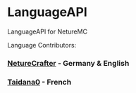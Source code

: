 # LanguageAPI
LanguageAPI for NetureMC

Language Contributors:

### [NetureCrafter](https://github.com/NetureCrafter) - Germany & English
### [Taidana0](https://github.com/Taidana0) - French

